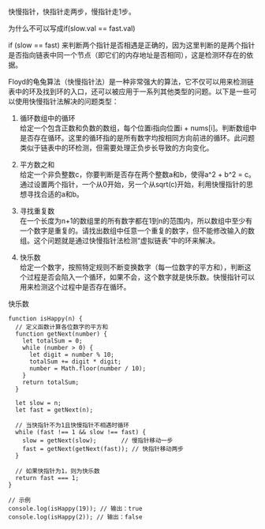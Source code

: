 快慢指针，快指针走两步，慢指针走1步。    

为什么不可以写成if(slow.val == fast.val)    

if (slow == fast) 来判断两个指针是否相遇是正确的，因为这里判断的是两个指针是否指向链表中同一个节点（即它们的内存地址是否相同），这是检测环存在的依据。

Floyd的龟兔算法（快慢指针法）是一种非常强大的算法，它不仅可以用来检测链表中的环及找到环的入口，还可以被应用于一系列其他类型的问题。以下是一些可以使用快慢指针法解决的问题类型：   

1. 循环数组中的循环    
给定一个包含正数和负数的数组，每个位置i指向位置i + nums[i]。判断数组中是否存在循环。这里的循环指的是所有数字均按相同方向前进的循环。此问题类似于链表中的环检测，但需要处理正负步长导致的方向变化。

2. 平方数之和    
给定一个非负整数c，你要判断是否存在两个整数a和b，使得a^2 + b^2 = c。通过设置两个指针，一个从0开始，另一个从sqrt(c)开始，利用快慢指针的思想寻找合适的a和b。

3. 寻找重复数    
在一个长度为n+1的数组里的所有数字都在1到n的范围内，所以数组中至少有一个数字是重复的。请找出数组中任意一个重复的数字，但不能修改输入的数组。这个问题就是通过快慢指针法检测“虚拟链表”中的环来解决。

4. 快乐数   
给定一个数字，按照特定规则不断变换数字（每一位数字的平方和），判断这个过程是否会陷入一个循环，如果不会，这个数字就是快乐数。快慢指针可以用来检测这个过程中是否存在循环。


快乐数    
```code
function isHappy(n) {
  // 定义函数计算各位数字的平方和
  function getNext(number) {
    let totalSum = 0;
    while (number > 0) {
      let digit = number % 10;
      totalSum += digit * digit;
      number = Math.floor(number / 10);
    }
    return totalSum;
  }

  let slow = n;
  let fast = getNext(n);

  // 当快指针不为1且快慢指针不相遇时循环
  while (fast !== 1 && slow !== fast) {
    slow = getNext(slow);       // 慢指针移动一步
    fast = getNext(getNext(fast)); // 快指针移动两步
  }

  // 如果快指针为1，则为快乐数
  return fast === 1;
}

// 示例
console.log(isHappy(19)); // 输出：true
console.log(isHappy(2)); // 输出：false

```
